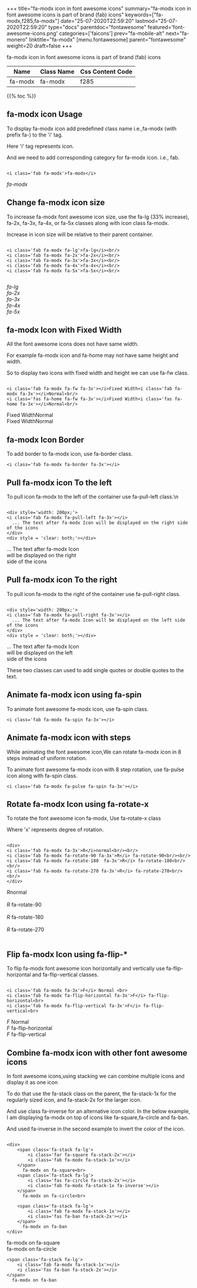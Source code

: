 +++
title="fa-modx icon in font awesome icons"
summary="fa-modx icon in font awesome icons is part of brand (fab) icons"
keywords=["fa-modx,f285,fa-modx"]
date="25-07-2020T22:59:20"
lastmod="25-07-2020T22:59:20"
type="docs"
parentdoc="fontawesome"
featured='font-awesome-icons.png'
categories=['faicons']
prev="fa-mobile-alt"
next="fa-monero"
linktitle="fa-modx"
[menu.fontawesome]
parent="fontawesome"
weight=20
draft=false
+++


fa-modx icon in font awesome icons is part of brand (fab) icons

<div class='table-responsive'><table class='table'><thead><tr><th>Name</th><th>Class Name</th><th>Css Content Code</th></tr></thead><tbody><tr><td>fa-modx</td><td>fa-modx</td><td>f285</td></tr></tbody></table></div>


{{% toc %}}


## fa-modx icon Usage

To display fa-modx icon add predefined class name i.e.,fa-modx (with prefix fa-) to the 'i' tag.

Here 'i' tag represents icon.

And we need to add corresponding category for fa-modx icon. i.e., fab.


```

<i class='fab fa-modx'>fa-modx</i>
```

<i class='fab fa-modx'>fa-modx</i>




## Change fa-modx icon size
To increase fa-modx font awesome icon size, use the fa-lg (33% increase), fa-2x, fa-3x, fa-4x, or fa-5x classes along with icon class fa-modx.

Increase in icon size will be relative to their parent container. 

```

<i class='fab fa-modx fa-lg'>fa-lg</i><br/>
<i class='fab fa-modx fa-2x'>fa-2x</i><br/>
<i class='fab fa-modx fa-3x'>fa-3x</i><br/>
<i class='fab fa-modx fa-4x'>fa-4x</i><br/>
<i class='fab fa-modx fa-5x'>fa-5x</i><br/>
            
```

<i class='fab fa-modx fa-lg'>fa-lg</i><br/>
<i class='fab fa-modx fa-2x'>fa-2x</i><br/>
<i class='fab fa-modx fa-3x'>fa-3x</i><br/>
<i class='fab fa-modx fa-4x'>fa-4x</i><br/>
<i class='fab fa-modx fa-5x'>fa-5x</i><br/>
            



## fa-modx Icon with Fixed Width 

All the font awesome icons does not have same width.

For example fa-modx icon and fa-home may not have same height and width.

So to display two icons with fixed width and height we can use fa-fw class.


```

<i class='fab fa-modx fa-fw fa-3x'></i>Fixed Width<i class='fab fa-modx fa-3x'></i>Normal<br/>
<i class='fas fa-home fa-fw fa-3x'></i>Fixed Width<i class='fas fa-home fa-3x'></i>Normal<br/>
```

<i class='fab fa-modx fa-fw fa-3x'></i>Fixed Width<i class='fab fa-modx fa-3x'></i>Normal<br/>
<i class='fas fa-home fa-fw fa-3x'></i>Fixed Width<i class='fas fa-home fa-3x'></i>Normal<br/>



## fa-modx Icon Border 

To add border to fa-modx icon, use fa-border class.


```
<i class='fab fa-modx fa-border fa-3x'></i>

```
<i class='fab fa-modx fa-border fa-3x'></i>





## Pull fa-modx icon To the left

To pull icon fa-modx to the left of the container use fa-pull-left class.\n

```

<div style='width: 200px;'>
<i class='fab fa-modx fa-pull-left fa-3x'></i>
  ... The text after fa-modx Icon will be displayed on the right side of the icons
</div>
<div style = 'clear: both;'></div>
```

<div style='width: 200px;'>
<i class='fab fa-modx fa-pull-left fa-3x'></i>
  ... The text after fa-modx Icon will be displayed on the right side of the icons
</div>
<div style = 'clear: both;'></div>




## Pull fa-modx icon To the right
To pull icon fa-modx to the right of the container use fa-pull-right class.

```

<div style='width: 200px;'>
<i class='fab fa-modx fa-pull-right fa-3x'></i>
  ... The text after fa-modx Icon will be displayed on the left side of the icons
</div>
<div style = 'clear: both;'></div>
```

<div style='width: 200px;'>
<i class='fab fa-modx fa-pull-right fa-3x'></i>
  ... The text after fa-modx Icon will be displayed on the left side of the icons
</div>
<div style = 'clear: both;'></div>

These two classes can used to add single quotes or double quotes to the text.


## Animate fa-modx icon using fa-spin
To animate font awesome fa-modx icon, use fa-spin class.

```
<i class='fab fa-modx fa-spin fa-3x'></i>
```
<i class='fab fa-modx fa-spin fa-3x'></i>




## Animate fa-modx icon with steps
While animating the font awesome icon,We can rotate fa-modx icon in 8 steps instead of uniform rotation.

To animate font awesome fa-modx icon with 8 step rotation, use fa-pulse icon along with fa-spin class.


```
<i class='fab fa-modx fa-pulse fa-spin fa-3x'></i>

```
<i class='fab fa-modx fa-pulse fa-spin fa-3x'></i>





## Rotate fa-modx Icon using fa-rotate-x
To rotate the font awesome icon fa-modx, Use fa-rotate-x class

Where 'x' represents degree of rotation.


```

<div>
<i class='fab fa-modx fa-3x'>R</i>normal<br/><br/>
<i class='fab fa-modx fa-rotate-90 fa-3x'>R</i> fa-rotate-90<br/><br/> 
<i class='fab fa-modx fa-rotate-180  fa-3x'>R</i> fa-rotate-180<br/><br/> 
<i class='fab fa-modx fa-rotate-270 fa-3x'>R</i> fa-rotate-270<br/><br/>
</div>
```

<div>
<i class='fab fa-modx fa-3x'>R</i>normal<br/><br/>
<i class='fab fa-modx fa-rotate-90 fa-3x'>R</i> fa-rotate-90<br/><br/> 
<i class='fab fa-modx fa-rotate-180  fa-3x'>R</i> fa-rotate-180<br/><br/> 
<i class='fab fa-modx fa-rotate-270 fa-3x'>R</i> fa-rotate-270<br/><br/>
</div>




## Flip fa-modx Icon using fa-flip-*
To flip fa-modx font awesome icon horizontally and vertically use fa-flip-horizontal and fa-flip-vertical classes. 

```

<i class='fab fa-modx fa-3x'>F</i> Normal <br>
<i class='fab fa-modx fa-flip-horizontal fa-3x'>F</i> fa-flip-horizontal<br>
<i class='fab fa-modx fa-flip-vertical fa-3x'>F</i> fa-flip-vertical<br>
```

<i class='fab fa-modx fa-3x'>F</i> Normal <br>
<i class='fab fa-modx fa-flip-horizontal fa-3x'>F</i> fa-flip-horizontal<br>
<i class='fab fa-modx fa-flip-vertical fa-3x'>F</i> fa-flip-vertical<br>




## Combine fa-modx icon with other font awesome icons
In font awesome icons,using stacking we can combine multiple icons and display it as one icon 

To do that use the fa-stack class on the parent, the fa-stack-1x for the regularly sized icon, and fa-stack-2x for the larger icon.

And use class fa-inverse for an alternative icon color. 
In the below example, I am displaying fa-modx on top of icons like fa-square,fa-circle and fa-ban.

And used fa-inverse in the second example to invert the color of the icon.

```

<div>
    <span class='fa-stack fa-lg'>
        <i class='far fa-square fa-stack-2x'></i>
        <i class='fab fa-modx fa-stack-1x'></i>
    </span>
      fa-modx on fa-square<br>
    <span class='fa-stack fa-lg'>
        <i class='fas fa-circle fa-stack-2x'></i>
        <i class='fab fa-modx fa-stack-1x fa-inverse'></i>
    </span>
      fa-modx on fa-circle<br>

    <span class='fa-stack fa-lg'>
        <i class='fab fa-modx fa-stack-1x'></i>
        <i class='fas fa-ban fa-stack-2x'></i>
    </span>
      fa-modx on fa-ban
</div>
```

<div>
    <span class='fa-stack fa-lg'>
        <i class='far fa-square fa-stack-2x'></i>
        <i class='fab fa-modx fa-stack-1x'></i>
    </span>
      fa-modx on fa-square<br>
    <span class='fa-stack fa-lg'>
        <i class='fas fa-circle fa-stack-2x'></i>
        <i class='fab fa-modx fa-stack-1x fa-inverse'></i>
    </span>
      fa-modx on fa-circle<br>

    <span class='fa-stack fa-lg'>
        <i class='fab fa-modx fa-stack-1x'></i>
        <i class='fas fa-ban fa-stack-2x'></i>
    </span>
      fa-modx on fa-ban
</div>






